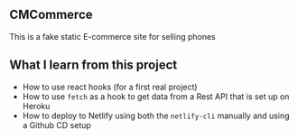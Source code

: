 ## CMCommerce

This is a fake static E-commerce site for selling phones

## What I learn from this project

* How to use react hooks (for a first real project)
* How to use `fetch` as a hook to get data from a Rest API that is set up on Heroku
* How to deploy to Netlify using both the `netlify-cli` manually and using a Github CD setup
